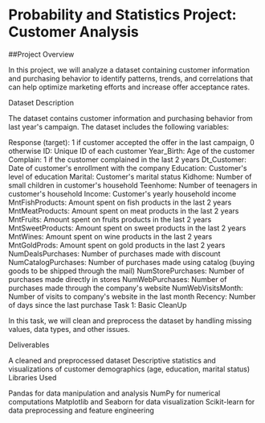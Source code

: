 <h1>Probability and Statistics Project: Customer Analysis</h1>
##Project Overview

In this project, we will analyze a dataset containing customer information and purchasing behavior to identify patterns, trends, and correlations that can help optimize marketing efforts and increase offer acceptance rates.

Dataset Description

The dataset contains customer information and purchasing behavior from last year's campaign. The dataset includes the following variables:

Response (target): 1 if customer accepted the offer in the last campaign, 0 otherwise
ID: Unique ID of each customer
Year_Birth: Age of the customer
Complain: 1 if the customer complained in the last 2 years
Dt_Customer: Date of customer's enrollment with the company
Education: Customer's level of education
Marital: Customer's marital status
Kidhome: Number of small children in customer's household
Teenhome: Number of teenagers in customer's household
Income: Customer's yearly household income
MntFishProducts: Amount spent on fish products in the last 2 years
MntMeatProducts: Amount spent on meat products in the last 2 years
MntFruits: Amount spent on fruits products in the last 2 years
MntSweetProducts: Amount spent on sweet products in the last 2 years
MntWines: Amount spent on wine products in the last 2 years
MntGoldProds: Amount spent on gold products in the last 2 years
NumDealsPurchases: Number of purchases made with discount
NumCatalogPurchases: Number of purchases made using catalog (buying goods to be shipped through the mail)
NumStorePurchases: Number of purchases made directly in stores
NumWebPurchases: Number of purchases made through the company's website
NumWebVisitsMonth: Number of visits to company's website in the last month
Recency: Number of days since the last purchase
Task 1: Basic CleanUp

In this task, we will clean and preprocess the dataset by handling missing values, data types, and other issues.

Deliverables

A cleaned and preprocessed dataset
Descriptive statistics and visualizations of customer demographics (age, education, marital status)
Libraries Used

Pandas for data manipulation and analysis
NumPy for numerical computations
Matplotlib and Seaborn for data visualization
Scikit-learn for data preprocessing and feature engineering
